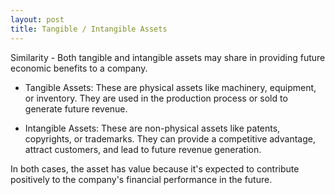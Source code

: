 ```yaml
---
layout: post
title: Tangible / Intangible Assets
---
```


Similarity - Both tangible and intangible assets may share in providing future economic benefits to a company.

- Tangible Assets: These are physical assets like machinery, equipment, or inventory. They are used in the production process or sold to generate future revenue.

- Intangible Assets: These are non-physical assets like patents, copyrights, or trademarks. They can provide a competitive advantage, attract customers, and lead to future revenue generation.

In both cases, the asset has value because it's expected to contribute positively to the company's financial performance in the future.